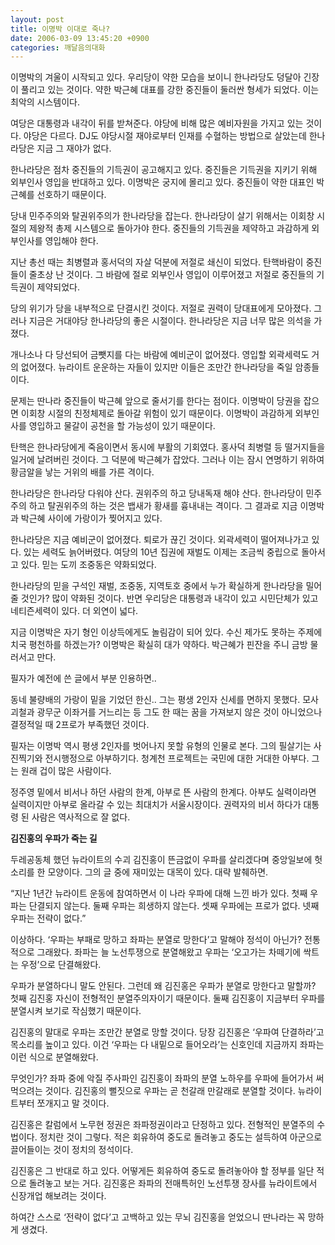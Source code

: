 ```yaml
---
layout: post
title: 이명박 이대로 죽나?
date: 2006-03-09 13:45:20 +0900
categories: 깨달음의대화
---
```

  
이명박의 겨울이 시작되고 있다. 우리당이 약한 모습을 보이니 한나라당도 덩달아 긴장이 풀리고 있는 것이다. 약한 박근혜 대표를 강한 중진들이 둘러싼 형세가 되었다. 이는 최악의 시스템이다. 

여당은 대통령과 내각이 뒤를 받쳐준다. 야당에 비해 많은 예비자원을 가지고 있는 것이다. 야당은 다르다. DJ도 야당시절 재야로부터 인재를 수혈하는 방법으로 살았는데 한나라당은 지금 그 재야가 없다. 

한나라당은 점차 중진들의 기득권이 공고해지고 있다. 중진들은 기득권을 지키기 위해 외부인사 영입을 반대하고 있다. 이명박은 궁지에 몰리고 있다. 중진들이 약한 대표인 박근혜를 선호하기 때문이다. 

당내 민주주의와 탈권위주의가 한나라당을 잡는다. 한나라당이 살기 위해서는 이회창 시절의 제왕적 총제 시스템으로 돌아가야 한다. 중진들의 기득권을 제약하고 과감하게 외부인사를 영입해야 한다. 

지난 총선 때는 최병렬과 홍서덕의 자살 덕분에 저절로 쇄신이 되었다. 탄핵바람이 중진들이 줄초상 난 것이다. 그 바람에 절로 외부인사 영입이 이루어졌고 저절로 중진들의 기득권이 제약되었다. 

당의 위기가 당을 내부적으로 단결시킨 것이다. 저절로 권력이 당대표에게 모아졌다. 그러나 지금은 거대야당 한나라당의 좋은 시절이다. 한나라당은 지금 너무 많은 의석을 가졌다. 

개나소나 다 당선되어 금뺏지를 다는 바람에 예비군이 없어졌다. 영입할 외곽세력도 거의 없어졌다. 뉴라이트 운운하는 자들이 있지만 이들은 조만간 한나라당을 죽일 암종들이다. 

문제는 딴나라 중진들이 박근혜 앞으로 줄서기를 한다는 점이다. 이명박이 당권을 잡으면 이회창 시절의 친정체제로 돌아갈 위험이 있기 때문이다. 이명박이 과감하게 외부인사를 영입하고 물갈이 공천을 할 가능성이 있기 때문이다. 

탄핵은 한나라당에게 죽음이면서 동시에 부활의 기회였다. 홍사덕 최병렬 등 떨거지들을 일거에 날려버린 것이다. 그 덕분에 박근혜가 잡았다. 그러나 이는 잠시 연명하기 위하여 황금알을 낳는 거위의 배를 가른 격이다. 

한나라당은 한나라당 다워야 산다. 권위주의 하고 당내독재 해야 산다. 한나라당이 민주주의 하고 탈권위주의 하는 것은 뱁새가 황새를 흉내내는 격이다. 그 결과로 지금 이명박과 박근혜 사이에 가랑이가 찢어지고 있다. 

한나라당은 지금 예비군이 없어졌다. 퇴로가 끊긴 것이다. 외곽세력이 떨어져나가고 있다. 있는 세력도 늙어버렸다. 여당의 10년 집권에 재벌도 이제는 조금씩 중립으로 돌아서고 있다. 믿는 도끼 조중동은 약화되었다. 

한나라당의 믿을 구석인 재벌, 조중동, 지역토호 중에서 누가 확실하게 한나라당을 밀어줄 것인가? 많이 약화된 것이다. 반면 우리당은 대통령과 내각이 있고 시민단체가 있고 네티즌세력이 있다. 더 외연이 넓다. 

지금 이명박은 자기 형인 이상득에게도 놀림감이 되어 있다. 수신 제가도 못하는 주제에 치국 평천하를 하겠는가? 이명박은 확실히 대가 약하다. 박근혜가 핀잔을 주니 금방 물러서고 만다. 

필자가 예전에 쓴 글에서 부분 인용하면.. 

동네 불량배의 가랑이 밑을 기었던 한신.. 그는 평생 2인자 신세를 면하지 못했다. 모사 괴철과 광무군 이좌거를 거느리는 등 그도 한 때는 꿈을 가져보지 않은 것이 아니었으나 결정적일 때 2프로가 부족했던 것이다.

필자는 이명박 역시 평생 2인자를 벗어나지 못할 유형의 인물로 본다. 그의 필살기는 사진찍기와 전시행정으로 아부하기다. 청계천 프로젝트는 국민에 대한 거대한 아부다. 그는 원래 겁이 많은 사람이다. 

정주영 밑에서 비서나 하던 사람의 한계, 아부로 뜬 사람의 한계다. 아부도 실력이라면 실력이지만 아부로 올라갈 수 있는 최대치가 서울시장이다. 권력자의 비서 하다가 대통령 된 사람은 역사적으로 잘 없다. 



**김진홍의 우파가 죽는 길**

두레공동체 했던 뉴라이트의 수괴 김진홍이 뜬금없이 우파를 살리겠다며 중앙일보에 헛소리를 한 모양이다. 그의 글 중에 재미있는 대목이 있다. 대략 발췌하면.

“지난 1년간 뉴라이트 운동에 참여하면서 이 나라 우파에 대해 느낀 바가 있다. 첫째 우파는 단결되지 않는다. 둘째 우파는 희생하지 않는다. 셋째 우파에는 프로가 없다. 넷째 우파는 전략이 없다.”

이상하다. ‘우파는 부패로 망하고 좌파는 분열로 망한다’고 말해야 정석이 아닌가? 전통적으로 그래왔다. 좌파는 늘 노선투쟁으로 분열해왔고 우파는 ‘오고가는 차떼기에 싹트는 우정’으로 단결해왔다. 

우파가 분열하다니 말도 안된다. 그런데 왜 김진홍은 우파가 분열로 망한다고 말할까? 첫째 김진홍 자신이 전형적인 분열주의자이기 때문이다. 둘째 김진홍이 지금부터 우파를 분열시켜 보기로 작심했기 때문이다. 

김진홍의 말대로 우파는 조만간 분열로 망할 것이다. 당장 김진홍은 ‘우파여 단결하라’고 목소리를 높이고 있다. 이건 ‘우파는 다 내밑으로 들어오라’는 신호인데 지금까지 좌파는 이런 식으로 분열해왔다. 

무엇인가? 좌파 중에 악질 주사파인 김진홍이 좌파의 분열 노하우를 우파에 들어가서 써먹으려는 것이다. 김진홍의 뻘짓으로 우파는 곧 천갈래 만갈래로 분열할 것이다. 뉴라이트부터 쪼개지고 말 것이다. 

김진홍은 칼럼에서 노무현 정권은 좌파정권이라고 단정하고 있다. 전형적인 분열주의 수법이다. 정치란 것이 그렇다. 적은 회유하여 중도로 돌려놓고 중도는 설득하여 아군으로 끌어들이는 것이 정치의 정석이다. 

김진홍은 그 반대로 하고 있다. 어떻게든 회유하여 중도로 돌려놓아야 할 정부를 일단 적으로 돌려놓고 보는 거다. 김진홍은 좌파의 전매특허인 노선투쟁 장사를 뉴라이트에서 신장개업 해보려는 것이다. 

하여간 스스로 ‘전략이 없다’고 고백하고 있는 무뇌 김진홍을 얻었으니 딴나라는 꼭 망하게 생겼다.